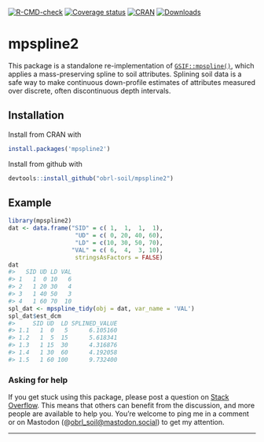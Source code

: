 
<!-- README.md is generated from README.Rmd. Please edit that file -->

[![R-CMD-check](https://github.com/obrl-soil/mpspline2/workflows/R-CMD-check/badge.svg)](https://github.com/obrl-soil/mpspline2/actions)
[![Coverage
status](https://codecov.io/gh/obrl-soil/mpspline2/branch/master/graph/badge.svg)](https://codecov.io/github/obrl-soil/mpspline2?branch=master)
[![CRAN](https://www.r-pkg.org/badges/version/mpspline2)](https://cran.r-project.org/package=mpspline2)
[![Downloads](https://cranlogs.r-pkg.org/badges/grand-total/mpspline2)](https://www.r-pkg.org/pkg/mpspline2)

# mpspline2

This package is a standalone re-implementation of
[`GSIF::mpspline()`](https://r-forge.r-project.org/scm/viewvc.php/pkg/R/mpspline.R?view=markup&revision=240&root=gsif),
which applies a mass-preserving spline to soil attributes. Splining soil
data is a safe way to make continuous down-profile estimates of
attributes measured over discrete, often discontinuous depth intervals.

## Installation

Install from CRAN with

``` r
install.packages('mpspline2')
```

Install from github with

``` r
devtools::install_github("obrl-soil/mpspline2")
```

## Example

``` r
library(mpspline2)
dat <- data.frame("SID" = c( 1,  1,  1,  1),
                   "UD" = c( 0, 20, 40, 60),
                   "LD" = c(10, 30, 50, 70),
                  "VAL" = c( 6,  4,  3, 10),
                   stringsAsFactors = FALSE)
dat
#>   SID UD LD VAL
#> 1   1  0 10   6
#> 2   1 20 30   4
#> 3   1 40 50   3
#> 4   1 60 70  10
spl_dat <- mpspline_tidy(obj = dat, var_name = 'VAL')
spl_dat$est_dcm
#>     SID UD  LD SPLINED_VALUE
#> 1.1   1  0   5      6.105160
#> 1.2   1  5  15      5.618341
#> 1.3   1 15  30      4.316876
#> 1.4   1 30  60      4.192058
#> 1.5   1 60 100      9.732400
```

### Asking for help

If you get stuck using this package, please post a question on [Stack
Overflow](https://stackoverflow.com/). This means that others can
benefit from the discussion, and more people are available to help you.
You’re welcome to ping me in a comment or on Mastodon (@obrl_soil@mastodon.social) to get
my attention.

------------------------------------------------------------------------
